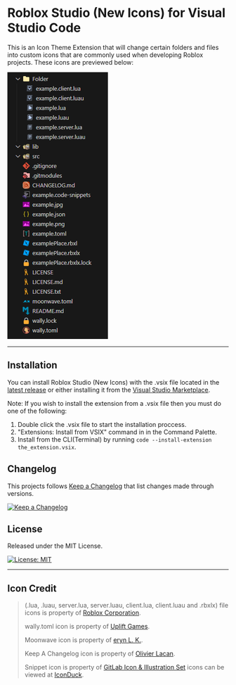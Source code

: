 # Roblox Studio (New Icons) for Visual Studio Code

This is an Icon Theme Extension that will change certain folders and files
into custom icons that are commonly used when developing Roblox projects. These icons are previewed below:

![Screenshot](icons/example.png)

---

## Installation
You can install Roblox Studio (New Icons) with the .vsix file located
in the [latest release](https://github.com/dev-syn/roblox-vscode-icon-theme/releases/latest)
or either installing it from the [Visual Studio Marketplace](https://marketplace.visualstudio.com/items?itemName=dev-syn.roblox-vscode-icon-theme-new).

Note: If you wish to install the extension from a .vsix file then you must do one of the following:

1. Double click the .vsix file to start the installation proccess.
2. "Extensions: Install from VSIX" command in in the Command Palette.
3. Install from the CLI(Terminal) by running `code --install-extension the_extension.vsix`.

## Changelog
This projects follows [Keep a Changelog](https://keepachangelog.com/en/1.0.0/) that list changes made through versions.

[![Keep a Changelog](https://img.shields.io/badge/Changelog-1.3.0-orange)](CHANGELOG.md)
## License
Released under the MIT License.

[![License: MIT](https://img.shields.io/badge/License-MIT-yellow.svg)](LICENSE.md)

---

## Icon Credit

> (.lua, .luau, server.lua, server.luau, client.lua, client.luau and .rbxlx)
> file icons is property of [Roblox Corporation](https://www.roblox.com/home).
>
> wally.toml icon is property of [Uplift Games](https://github.com/UpliftGames/).
>
> Moonwave icon is property of [eryn L. K.](https://eryn.io/moonwave/).
>
> Keep A Changelog icon is property of [Olivier Lacan](https://olivierlacan.com).
>
> Snippet icon is property of [GitLab Icon & Illustration Set](https://gitlab.com/gitlab-org/gitlab-svgs?ref=iconduck.com) icons can be viewed at [IconDuck](https://iconduck.com/sets/gitlab-icon-and-illustration-set).